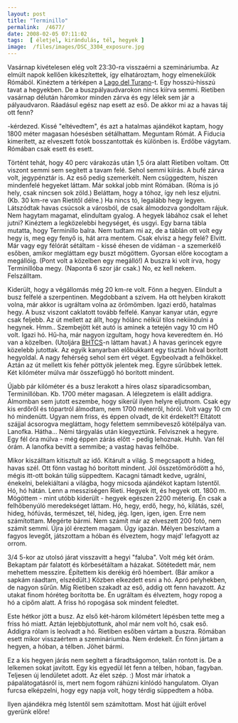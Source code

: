 ```yaml
---
layout: post
title: "Terminillo"
permalink:  /4677/ 
date: 2008-02-05 07:11:02
tags:  [ életjel, kirándulás, tél, hegyek ] 
image:  /files/images/DSC_3304_exposure.jpg 
---
```

Vasárnap kivételesen elég volt 23:30-ra visszaérni a szemináriumba. Az elmúlt napok kellően kikészítettek, így elhatároztam, hogy elmenekülök Rómából. Kinéztem a térképen a <a href="http://maps.google.com/maps?f=q&amp;hl=it&amp;geocode=&amp;q=Lago+del+Turano,+Italy&amp;sll=42.459814,12.985411&amp;sspn=0.039639,0.093555&amp;ie=UTF8&amp;t=k&amp;z=13&amp;om=0">Lago del Turano</a>-t. Egy hosszú-hisszú tavat a hegyekben. De a buszpályaudvarokon nincs kiírva semmi. Rietiben vasárnap délután háromkor minden zárva és egy lélek sem jár a pályaudvaron. Ráadásul egész nap esett az eső. De akkor mi az a havas táj ott fenn?

<!--break-->-kérdezed. Kissé "eltévedtem", és azt a hatalmas ajándékot kaptam, hogy 1800 méter magasan hóesésben sétálhattam. Meguntam Rómát. A Fiducia kimerített, az elveszett fotók bosszantottak és különben is. Erdőbe vágytam. Rómában csak esett és esett.

Történt tehát, hogy 40 perc várakozás után 1,5 óra alatt Rietiben voltam. Ott viszont semmi sem segített a tavam felé. Sehol semmi kiírás. A bufé zárva volt, jegypénztár is. Az eső pedig szemerkélt. Nem csüggedtem, hiszen mindenfelé hegyeket láttam. Már sokkal jobb mint Rómában. (Róma is jó hely, csak nincsen sok zöld.) Beláttam, hogy a tóhoz, így neh lesz eljutni. (Kb. 30 km-re van Rietitől délre.) Ha nincs tó, legalább hegy legyen. Látszódtak havas csúcsok a városból, de csak álmodozva gondoltam rájuk. Nem hagytam magamat, elindultam gyalog. A hegyek lábához csak el lehet jutni? Kinéztem a legközelebbi hegységet, és usgyi. Egy barna tábla mutatta, hogy Terminillo balra. Nem tudtam mi az, de a táblán ott volt egy hegy is, meg egy fenyő is, hát arra mentem. Csak elvisz a hegy felé? Elvitt. Már vagy egy félórát sétáltam - kissé éhesen de vidáman - a szemerkélő esőben, amikor megláttam egy buszt mögöttem. Gyorsan előre kocogtam a megállóig. (Pont volt a közelben egy megálló!) A buszra ki volt írva, hogy Terminillóba megy. (Naponta 6 szor jár csak.) No, ez kell nekem. Felszálltam.

Kiderült, hogy a végállomás még 20 km-re volt. Fönn a hegyen. Elindult a busz felfelé a szerpentinen. Megdobbant a szívem. Ha ott helyben kirakott volna, már akkor is ugráltam volna az örömömben. Igazi erdő, hatalmas hegy. A busz viszont caklatott tovább felfelé. Kanyar kanyar után, egyre csak feljebb. Az út mellett az állt, hogy hólánc nélkül tilos nekiindulni a hegynek. Hmm.. Szembejött két autó is aminek a tetején vagy 10 cm HÓ volt. Igazi hó. Hű-ha, már nagyon izgultam, hogy hova keveredtem én. Hó van a közelben. (Utoljára <a href="http://bhtcs.rmse.hu">BHTCS</a>-n láttam havat.) A havas gerincek egyre közelebb jutottak. Az egyik kanyarban előbukkant egy tisztán hóval borított hegyoldal. A nagy fehérség sehol sem ért véget. Egybeolvadt a felhőkkel. Aztán az út mellett kis fehér pöttyök jelentek meg. Egyre sűrűbbek lettek. Két kilóméter múlva már összefüggő hó borított mindent.

Újabb pár kilóméter és a busz lerakott a híres olasz síparadicsomban, Terminillóban. Kb. 1700 méter magasan. A lélegzetem is elállt addigra. Álmomban sem jutott eszembe, hogy sikerül ilyen helyre eljutnom. Csak egy kis erdőről és tópartról álmodtam, nem 1700 méterről, hóról. Volt vagy 10 cm hó mindenütt. Ugyan nem friss, és éppen olvadt, de kit érdekelt?! Eltátott szájjal ácsorogva megláttam, hogy felettem semmibevesző kötélpálya van. Lanofka. Hátha... Némi tárgyalás után kiegyeztünk. Felvisznek a hegyre. Egy fél óra múlva - még éppen zárás előtt - pedig lehoznak. Huhh. Van fél órám. A lanofka bevitt a semmibe; a vastag havas felhőbe.

Mikor kiszálltam kitisztult az idő. Kitárult a világ. S megcsapott a hideg, havas szél. Ott fönn vastag hó borított mindent. Jól összetömörödött a hó, mégis itt-ott bokán túlig süppedtem. Kacagni támadt kedve, ugrálni, énekelni, belekiáltani a világba, hogy micsoda ajándékot kaptam Istentől. Hó, hó hátán. Lenn a messziségen Rieti. Hegyek itt, és hegyek ott. 1800 m. Mögöttem - mint utóbb kiderült - hegyek egészen 2200 méterig. Én csak a felhőbenyúló meredekséget láttam. Hó, hegy, erdő, hegy, hó, kilátás, szél, hideg, hófúvás, természet, tél, hideg, jég. Igen, igen, igen. Erre nem számítottam. Megérte bármi. Nem számít már az elveszett 200 fotó, nem számít semmi. Újra jól éreztem magam. Úgy igazán. Mélyen beszívtam a fagyos levegőt, játszottam a hóban és élveztem, hogy majd' lefagyott az orrom.

3/4 5-kor az utolsó járat visszavitt a hegyi "faluba". Volt még két órám. Bekaptam pár falatott és körbesétáltam a házakat. Sötétedett már, nem mehettem messzire. Építettem kis derékig érő hóembert. (Bár amikor a sapkám ráadtam, elszédült.) Közben elkezdett esni a hó. Apró pelyhekben, de nagyon sűrűn. Míg Rietiben szakadt az eső, addig ott fenn havazott. Az utakat finom hóréteg borította be. Én ugráltam és élveztem, hogy ropog a hó a cipőm alatt. A friss hó ropogása sok mindent feledtet.

Este hétkor jött a busz. Az első két-három kilómétert lépésben tette meg a friss hó miatt. Aztán lejebbjutottunk, ahol már nem volt hó, csak eső. Addigra rólam is leolvadt a hó. Rietiben esőben vártam a buszra. Rómában esett mikor visszaértem a szemináriumba. Nem érdekelt. Én fönn jártam a hegyen, a hóban, a télben. Jöhet bármi.

Ez a kis hegyen járás nem segített a fáradtságomon, talán rontott is. De a lelkemen sokat javított. Egy kis egyedül lét fenn a télben, hóban, fagyban. Teljesen új lendületet adott. Az élet szép. :) Most már írhatok a pápalátogatásról is, mert nem fogom ráhúzni kínlódó hangulatom. Olyan furcsa elképzelni, hogy egy napja volt, hogy térdig süppedtem a hóba.

Ilyen ajándékra még Istentől sem számítottam. Most hát újjúlt erővel gyerünk előre!


